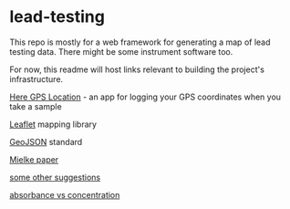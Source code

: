 # lead-testing

This repo is mostly for a web framework for generating a map of lead testing data.  There might be some instrument software too.  

For now, this readme will host links relevant to building the project's infrastructure.

[Here GPS Location](https://f-droid.org/repository/browse/?fdfilter=here+gps+location&fdid=com.borneq.heregpslocation) - an app for logging your GPS coordinates when you take a sample

[Leaflet](http://leafletjs.com/) mapping library

[GeoJSON](https://en.wikipedia.org/wiki/GeoJSON) standard

[Mielke paper](https://www.ncbi.nlm.nih.gov/pmc/articles/PMC1651267/pdf/amjph00647-0022.pdf)

[some other suggestions](https://www.researchgate.net/post/What_is_the_procedure_for_measuring_soil_heavy_metals_using_atomic_absorption_spectroscope_AAS)

[absorbance vs concentration](https://terpconnect.umd.edu/~toh/models/BeersLawCurveFit.html)
